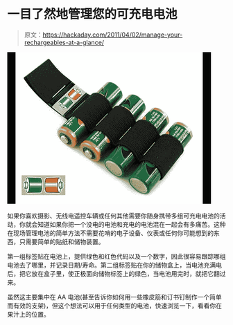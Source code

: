 # 一目了然地管理您的可充电电池

> 原文：<https://hackaday.com/2011/04/02/manage-your-rechargeables-at-a-glance/>

![](img/1c6110b9b3c3c4a5e716999cc76827fc.png "batteryholder")

如果你喜欢摄影、无线电遥控车辆或任何其他需要你随身携带多组可充电电池的活动，你就会知道如果你把一个没电的电池和充电的电池混在一起会有多痛苦。这种在现场管理电池的简单方法不需要花哨的电子设备、仪表或任何你可能想到的东西，只需要简单的贴纸和储物装置。

第一组标签贴在电池上，提供绿色和红色代码以及一个数字，因此很容易跟踪哪组电池去了哪里，并记录日期/寿命。第二组标签贴在你的储物盒上，当电池充满电后，把它放在盒子里，使正极面向储物标签上的绿色，当电池用完时，就把它翻过来。

虽然这主要集中在 AA 电池(甚至告诉你如何用一些橡皮筋和订书钉制作一个简单而有效的支架)，但这个想法可以用于任何类型的电池，快速浏览一下，看看你在果汁上的位置。